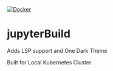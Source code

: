 [![Docker](https://github.com/kelseymcbratney/jupyter/actions/workflows/docker-publish.yml/badge.svg)](https://github.com/kelseymcbratney/jupyter/actions/workflows/docker-publish.yml)

# jupyterBuild

Adds LSP support and One Dark Theme

Built for Local Kubernetes Cluster
